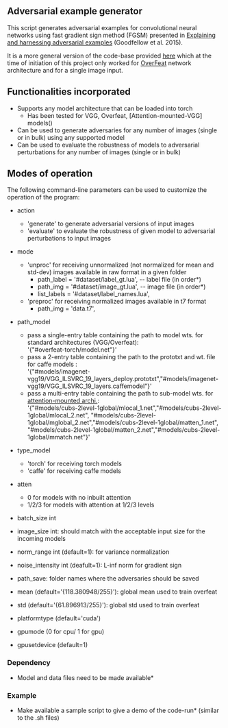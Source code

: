 ## Adversarial example generator

This script generates adversarial examples for convolutional neural networks using fast gradient sign method (FGSM) 
presented in [Explaining and harnessing adversarial examples](https://arxiv.org/abs/1412.6572) (Goodfellow et al. 2015).

It is a more general version of the code-base provided [here]() which at the time of initiation of this project only 
worked for [OverFeat](https://github.com/sermanet/OverFeat) network architecture and for a single image input.

## Functionalities incorporated

- Supports any model architecture that can be loaded into torch
    - Has been tested for VGG, Overfeat, [Attention-mounted-VGG] models()
- Can be used to generate adversaries for any number of images (single or in bulk) using any supported model
- Can be used to evaluate the robustness of models to adversarial perturbations for any number of images (single or in bulk)

## Modes of operation

The following command-line parameters can be used to customize the operation of the program:

- action
    - 'generate' to generate adversarial versions of input images
    - 'evaluate' to evaluate the robustness of given model to adversarial perturbations to input images
- mode
    - 'unproc' for receiving unnormalized (not normalized for mean and std-dev) images available in raw format in a given folder
        - path_label = '#dataset/label_gt.lua', -- label file (in order*)
        - path_img = '#dataset/image_gt.lua', -- image file (in order*)
        - list_labels = '#dataset/label_names.lua',
    - 'preproc' for receiving normalized images available in t7 format
        - path_img = 'data.t7',

- path_model 
    - pass a single-entry table containing the path to model wts. for standard architectures (VGG/Overfeat): <br/>
    '{"#overfeat-torch/model.net"}'
    - pass a 2-entry table containing the path to the prototxt and wt. file for caffe models :<br/>
      '{"#models/imagenet-vgg19/VGG_ILSVRC_19_layers_deploy.prototxt","#models/imagenet-vgg19/VGG_ILSVRC_19_layers.caffemodel"}'
    - pass a multi-entry table containing the path to sub-model wts. for [attention-mounted archi.]():<br/>
      '{"#models/cubs-2level-1global/mlocal_1.net","#models/cubs-2level-1global/mlocal_2.net",
       "#models/cubs-2level-1global/mglobal_2.net","#models/cubs-2level-1global/matten_1.net",
       "#models/cubs-2level-1global/matten_2.net","#models/cubs-2level-1global/mmatch.net"}'
- type_model
    - 'torch' for receiving torch models
    - 'caffe' for receiving caffe models
- atten
    - 0 for models with no inbuilt attention
    - 1/2/3 for models with attention at 1/2/3 levels
- batch_size int
- image_size int: should match with the acceptable input size for the incoming models
- norm_range int (default=1): for variance normalization
- noise_intensity int (deafult=1): L-inf norm for gradient sign
- path_save: folder names where the adversaries should be saved
- mean (default='{118.380948/255}'): global mean used to train overfeat
- std  (default='{61.896913/255}'): global std used to train overfeat
- platformtype (default='cuda')
- gpumode (0 for cpu/ 1 for gpu)
- gpusetdevice (default=1)


### Dependency

- Model and data files need to be made available*


### Example

- Make available a sample script to give a demo of the code-run* (similar to the .sh files)
